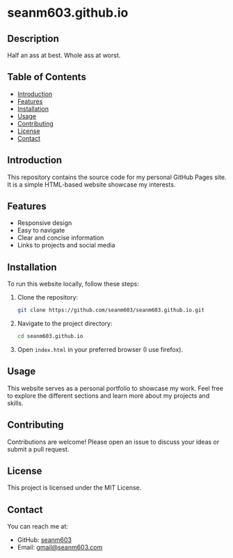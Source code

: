 # seanm603.github.io

## Description
Half an ass at best. Whole ass at worst.

## Table of Contents
- [Introduction](#introduction)
- [Features](#features)
- [Installation](#installation)
- [Usage](#usage)
- [Contributing](#contributing)
- [License](#license)
- [Contact](#contact)

## Introduction
This repository contains the source code for my personal GitHub Pages site. It is a simple HTML-based website showcase my interests.

## Features
- Responsive design
- Easy to navigate
- Clear and concise information
- Links to projects and social media

## Installation
To run this website locally, follow these steps:
1. Clone the repository:
    ```sh
    git clone https://github.com/seanm603/seanm603.github.io.git
    ```
2. Navigate to the project directory:
    ```sh
    cd seanm603.github.io
    ```
3. Open `index.html` in your preferred browser (I use firefox).

## Usage
This website serves as a personal portfolio to showcase my work. Feel free to explore the different sections and learn more about my projects and skills.

## Contributing
Contributions are welcome! Please open an issue to discuss your ideas or submit a pull request.

## License
This project is licensed under the MIT License.

## Contact
You can reach me at:
- GitHub: [seanm603](https://github.com/seanm603)
- Email: [gmail@seanm603.com](mailto:gmail@seanm603.com)

